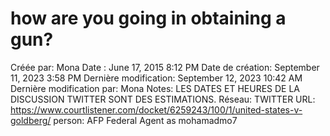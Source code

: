 # how are you going in obtaining a gun?

Créée par: Mona
Date : June 17, 2015 8:12 PM
Date de création: September 11, 2023 3:58 PM
Dernière modification: September 12, 2023 10:42 AM
Dernière modification par: Mona
Notes: LES DATES ET HEURES DE LA DISCUSSION TWITTER SONT DES ESTIMATIONS.
Réseau: TWITTER
URL: https://www.courtlistener.com/docket/6259243/100/1/united-states-v-goldberg/
person: AFP Federal Agent as mohamadmo7